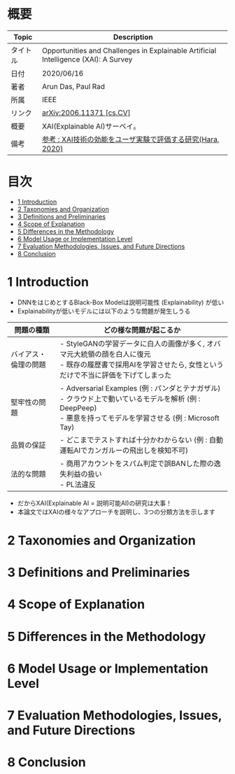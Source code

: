 # 概要

|Topic|Description|
|---|---|
|タイトル|Opportunities and Challenges in Explainable Artificial Intelligence (XAI): A Survey|
|日付|2020/06/16|
|著者|Arun Das, Paul Rad|
|所属|IEEE|
|リンク|[arXiv:2006.11371 [cs.CV]](https://arxiv.org/abs/2006.11371)|
|概要|XAI(Explainable AI)サーベイ。|
|備考|[参考 : XAI技術の効能をユーザ実験で評価する研究(Hara, 2020)](https://www.slideshare.net/SatoshiHara3/xai-238616601)|


# 目次
- [1 Introduction](#1-Introduction)
- [2 Taxonomies and Organization](#2-Taxonomies-and-Organization)
- [3 Definitions and Preliminaries](#3-Definitions-and-Preliminaries)
- [4 Scope of Explanation](#4-Scope-of-Explanation)
- [5 Differences in the Methodology](#5-Differences-in-the-Methodology)
- [6 Model Usage or Implementation Level](#6-Model-Usage-or-Implementation-Level)
- [7 Evaluation Methodologies, Issues, and Future Directions](#7-Evaluation-Methodologies,-Issues,-and-Future-Directions)
- [8 Conclusion](#8-Conclusion)

# 1 Introduction
- DNNをはじめとするBlack-Box Modelは説明可能性 (Explainability) が低い
- Explainabilityが低いモデルには以下のような問題が発生しうる

|問題の種類|どの様な問題が起こるか|
|---|---|
|バイアス・倫理の問題|- StyleGANの学習データに白人の画像が多く, オバマ元大統領の顔を白人に復元<br>- 既存の履歴書で採用AIを学習させたら, 女性というだけで不当に評価を下げてしまった|
|堅牢性の問題|- Adversarial Examples (例 : パンダとテナガザル)<br>- クラウド上で動いているモデルを解析 (例 : DeepPeep)<br>- 悪意を持ってモデルを学習させる (例 : Microsoft Tay)|
|品質の保証|- どこまでテストすれば十分かわからない (例 : 自動運転AIでカンガルーの飛出しを検知不可)|
|法的な問題|- 商用アカウントをスパム判定で誤BANした際の逸失利益の扱い<br>- PL法違反|

- だからXAI(Explainable AI = 説明可能AI)の研究は大事！
- 本論文ではXAIの様々なアプローチを説明し、3つの分類方法を示します


# 2 Taxonomies and Organization

# 3 Definitions and Preliminaries

# 4 Scope of Explanation

# 5 Differences in the Methodology

# 6 Model Usage or Implementation Level

# 7 Evaluation Methodologies, Issues, and Future Directions

# 8 Conclusion




